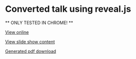 # Converted talk using reveal.js

** ONLY TESTED IN CHROME! **

[View online](http://rozza.github.com/trying-out-reveal/)

[View slide show content](https://github.com/rozza/trying-out-reveal/blob/master/index.html#L44)

[Generated pdf download](https://github.com/rozza/trying-out-reveal/blob/master/replciation.pdf?raw=true)


